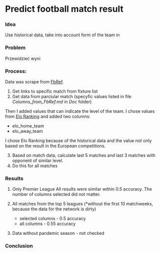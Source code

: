 # Predict football match result


### Idea
Use historical data, take into account form of the team in 


### Problem

Przewidzieć wyni


### Process:

Data was scrape from [FbRef](https://fbref.com/en/).

1. Get links to specific match from fixture list 
2. Get data from parciular match (specyfic values listed in file *Columns_from_FbRef.md* in *Doc* folder)

Then I added values that can indicate the level of the team. I chose values from [Elo Ranking](http://clubelo.com/) and added two columns:

- elo_home_team
- elo_away_team

I chose Elo Ranking because of the historical data and the value not only based on the result in the European competitions.

3. Based on match data, calculate last 5 matches and last 3 matches with opponent of similar level. 
4. Do this for all matches


### Results

1. Only Premier League
    All results were similar within 0.5 accuracy.
    The number of columns selected did not matter.
2. All matches from the top 5 leagues (\*without the first 10 matchweeks, because the data for the network is dirty)
    - selected columns - 0.5 accuracy
    - all columns - 0.55 accuracy

3. Data without pandemic season - not checked


### Conclusion



